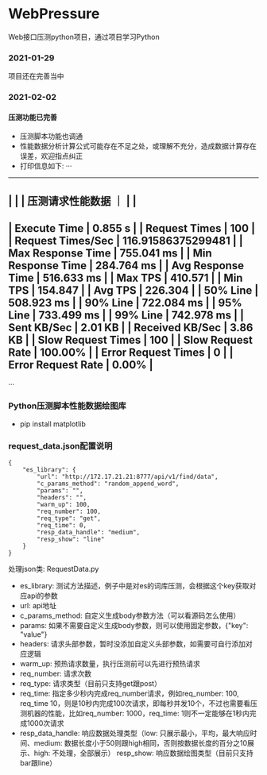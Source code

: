 # WebPressure
Web接口压测python项目，通过项目学习Python

### 2021-01-29
项目还在完善当中

### 2021-02-02
#### 压测功能已完善
* 压测脚本功能也调通
* 性能数据分析计算公式可能存在不足之处，或理解不充分，造成数据计算存在误差，欢迎指点纠正
* 打印信息如下:
···
-----------------------------------------------------------------------------
|                                                                           |
|                             压测请求性能数据                                 ｜
|                                                                           |
-----------------------------------------------------------------------------
|        Execute Time                |        0.855 s                       |
|        Request Times               |        100                           |
|        Request Times/Sec           |        116.91586375299481            |
|        Max Response Time           |        755.041 ms                    |
|        Min Response Time           |        284.764 ms                    |
|        Avg Response Time           |        516.633 ms                    |
|        Max TPS                     |        410.571                       |
|        Min TPS                     |        154.847                       |
|        Avg TPS                     |        226.304                       |
|        50% Line                    |        508.923 ms                    |
|        90% Line                    |        722.084 ms                    |
|        95% Line                    |        733.499 ms                    |
|        99% Line                    |        742.978 ms                    |
|        Sent KB/Sec                 |        2.01 KB                       |
|        Received KB/Sec             |        3.86 KB                       |
|        Slow Request Times          |        100                           |
|        Slow Request Rate           |        100.00%                       |
|        Error Request Times         |        0                             |
|        Error Request Rate          |        0.00%                         |
-----------------------------------------------------------------------------
···

### Python压测脚本性能数据绘图库
* pip install matplotlib

### request_data.json配置说明
```
{
    "es_library": {
        "url": "http://172.17.21.21:8777/api/v1/find/data",
        "c_params_method": "random_append_word",
        "params": "",
        "headers": "",
        "warm_up": 100,
        "req_number": 100,
        "req_type": "get",
        "req_time": 0,
        "resp_data_handle": "medium",
        "resp_show": "line"
    }
}
```
处理json类: RequestData.py
* es_library: 测试方法描述，例子中是对es的词库压测，会根据这个key获取对应api的参数
* url: api地址
* c_params_method: 自定义生成body参数方法（可以看源码怎么使用）
* params: 如果不需要自定义生成body参数，则可以使用固定参数，{"key": "value"}
* headers: 请求头部参数，暂时没添加自定义头部参数，如需要可自行添加对应逻辑
* warm_up: 预热请求数量，执行压测前可以先进行预热请求
* req_number: 请求次数
* req_type: 请求类型（目前只支持get跟post）
* req_time: 指定多少秒内完成req_number请求，例如req_number: 100, req_time 10，则是10秒内完成100次请求，即每秒并发10个，不过也需要看压测机器的性能，比如req_number: 1000，req_time: 1则不一定能够在1秒内完成1000次请求
* resp_data_handle: 响应数据处理类型（low: 只展示最小，平均，最大响应时间、medium: 数据长度小于50则跟high相同，否则按数据长度的百分之10展示、high: 不处理，全部展示）
resp_show: 响应数据绘图类型（目前只支持bar跟line）
